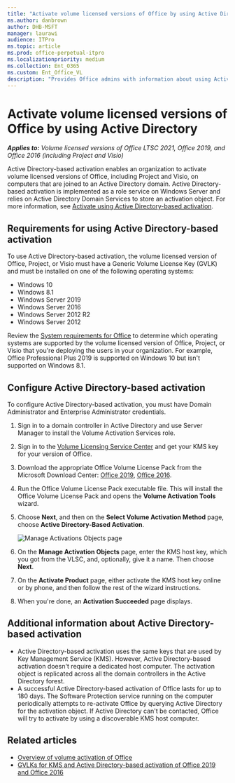 ```yaml
---
title: "Activate volume licensed versions of Office by using Active Directory"
ms.author: danbrown
author: DHB-MSFT
manager: laurawi
audience: ITPro
ms.topic: article
ms.prod: office-perpetual-itpro
ms.localizationpriority: medium
ms.collection: Ent_O365
ms.custom: Ent_Office_VL
description: "Provides Office admins with information about using Active Directory to activate volume licensed versions of Office 2019 and Office 2016, including Project and Visio."
---
```


# Activate volume licensed versions of Office by using Active Directory

***Applies to:*** *Volume licensed versions of Office LTSC 2021, Office 2019, and Office 2016 (including Project and Visio)*
  
Active Directory-based activation enables an organization to activate volume licensed versions of Office, including Project and Visio, on computers that are joined to an Active Directory domain. Active Directory-based activation is implemented as a role service on Windows Server and relies on Active Directory Domain Services to store an activation object. For more information, see [Activate using Active Directory-based activation](/windows/deployment/volume-activation/activate-using-active-directory-based-activation-client).


## Requirements for using Active Directory-based activation

To use Active Directory-based activation, the volume licensed version of Office, Project, or Visio must have a Generic Volume License Key (GVLK) and must be installed on one of the following operating systems:

- Windows 10
- Windows 8.1
- Windows Server 2019
- Windows Server 2016
- Windows Server 2012 R2
- Windows Server 2012  
    
Review the [System requirements for Office](https://products.office.com/office-resources) to determine which operating systems are supported by the volume licensed version of Office, Project, or Visio that you're deploying the users in your organization. For example, Office Professional Plus 2019 is supported on Windows 10 but isn't supported on Windows 8.1.


## Configure Active Directory-based activation

To configure Active Directory-based activation, you must have Domain Administrator and Enterprise Administrator credentials.

1. Sign in to a domain controller in Active Directory and use Server Manager to install the Volume Activation Services role.
2. Sign in to the [Volume Licensing Service Center](https://www.microsoft.com/licensing/servicecenter/default.aspx) and get your KMS key for your version of Office.
3. Download the appropriate Office Volume License Pack from the Microsoft Download Center: [Office 2019](https://www.microsoft.com/download/details.aspx?id=57342), [Office 2016](https://www.microsoft.com/download/details.aspx?id=49164).
4. Run the Office Volume License Pack executable file. This will install the Office Volume License Pack and opens the **Volume Activation Tools** wizard.
5. Choose **Next**, and then on the **Select Volume Activation Method** page, choose **Active Directory-Based Activation**.
    
     ![Manage Activations Objects page](../images/473b8652-0fc8-4903-abb3-41cd3c5d45ce.png)
  
6. On the **Manage Activation Objects** page, enter the KMS host key, which you got from the VLSC, and, optionally, give it a name. Then choose **Next**.
7. On the **Activate Product** page, either activate the KMS host key online or by phone, and then follow the rest of the wizard instructions.
8. When you're done, an **Activation Succeeded** page displays. 


## Additional information about Active Directory-based activation

- Active Directory-based activation uses the same keys that are used by Key Management Service (KMS). However, Active Directory-based activation doesn't require a dedicated host computer. The activation object is replicated across all the domain controllers in the Active Directory forest.
- A successful Active Directory-based activation of Office lasts for up to 180 days. The Software Protection service running on the computer periodically attempts to re-activate Office by querying Active Directory for the activation object. If Active Directory can't be contacted, Office will try to activate by using a discoverable KMS host computer. 

    
## Related articles

- [Overview of volume activation of Office](plan-volume-activation-of-office.md)
- [GVLKs for KMS and Active Directory-based activation of Office 2019 and Office 2016](gvlks.md)

